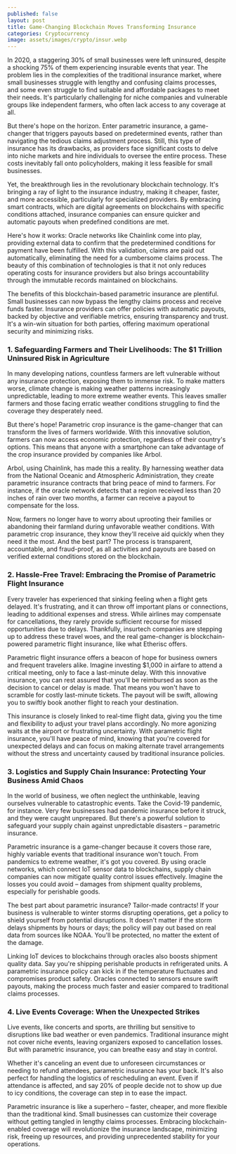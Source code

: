 ```yaml
---
published: false
layout: post
title: Game-Changing Blockchain Moves Transforming Insurance
categories: Cryptocurrency
image: assets/images/crypto/insur.webp
---
```

In 2020, a staggering 30% of small businesses were left uninsured, despite a shocking 75% of them experiencing insurable events that year. The problem lies in the complexities of the traditional insurance market, where small businesses struggle with lengthy and confusing claims processes, and some even struggle to find suitable and affordable packages to meet their needs. It's particularly challenging for niche companies and vulnerable groups like independent farmers, who often lack access to any coverage at all.

But there's hope on the horizon. Enter parametric insurance, a game-changer that triggers payouts based on predetermined events, rather than navigating the tedious claims adjustment process. Still, this type of insurance has its drawbacks, as providers face significant costs to delve into niche markets and hire individuals to oversee the entire process. These costs inevitably fall onto policyholders, making it less feasible for small businesses.

Yet, the breakthrough lies in the revolutionary blockchain technology. It's bringing a ray of light to the insurance industry, making it cheaper, faster, and more accessible, particularly for specialized providers. By embracing smart contracts, which are digital agreements on blockchains with specific conditions attached, insurance companies can ensure quicker and automatic payouts when predefined conditions are met.

Here's how it works: Oracle networks like Chainlink come into play, providing external data to confirm that the predetermined conditions for payment have been fulfilled. With this validation, claims are paid out automatically, eliminating the need for a cumbersome claims process. The beauty of this combination of technologies is that it not only reduces operating costs for insurance providers but also brings accountability through the immutable records maintained on blockchains.

The benefits of this blockchain-based parametric insurance are plentiful. Small businesses can now bypass the lengthy claims process and receive funds faster. Insurance providers can offer policies with automatic payouts, backed by objective and verifiable metrics, ensuring transparency and trust. It's a win-win situation for both parties, offering maximum operational security and minimizing risks.

### 1. Safeguarding Farmers and Their Livelihoods: The $1 Trillion Uninsured Risk in Agriculture

In many developing nations, countless farmers are left vulnerable without any insurance protection, exposing them to immense risk. To make matters worse, climate change is making weather patterns increasingly unpredictable, leading to more extreme weather events. This leaves smaller farmers and those facing erratic weather conditions struggling to find the coverage they desperately need.

But there's hope! Parametric crop insurance is the game-changer that can transform the lives of farmers worldwide. With this innovative solution, farmers can now access economic protection, regardless of their country's options. This means that anyone with a smartphone can take advantage of the crop insurance provided by companies like Arbol.

Arbol, using Chainlink, has made this a reality. By harnessing weather data from the National Oceanic and Atmospheric Administration, they create parametric insurance contracts that bring peace of mind to farmers. For instance, if the oracle network detects that a region received less than 20 inches of rain over two months, a farmer can receive a payout to compensate for the loss.

Now, farmers no longer have to worry about uprooting their families or abandoning their farmland during unfavorable weather conditions. With parametric crop insurance, they know they'll receive aid quickly when they need it the most. And the best part? The process is transparent, accountable, and fraud-proof, as all activities and payouts are based on verified external conditions stored on the blockchain.

### 2. Hassle-Free Travel: Embracing the Promise of Parametric Flight Insurance

Every traveler has experienced that sinking feeling when a flight gets delayed. It's frustrating, and it can throw off important plans or connections, leading to additional expenses and stress. While airlines may compensate for cancellations, they rarely provide sufficient recourse for missed opportunities due to delays. Thankfully, insurtech companies are stepping up to address these travel woes, and the real game-changer is blockchain-powered parametric flight insurance, like what Etherisc offers.

Parametric flight insurance offers a beacon of hope for business owners and frequent travelers alike. Imagine investing $1,000 in airfare to attend a critical meeting, only to face a last-minute delay. With this innovative insurance, you can rest assured that you'll be reimbursed as soon as the decision to cancel or delay is made. That means you won't have to scramble for costly last-minute tickets. The payout will be swift, allowing you to swiftly book another flight to reach your destination.

This insurance is closely linked to real-time flight data, giving you the time and flexibility to adjust your travel plans accordingly. No more agonizing waits at the airport or frustrating uncertainty. With parametric flight insurance, you'll have peace of mind, knowing that you're covered for unexpected delays and can focus on making alternate travel arrangements without the stress and uncertainty caused by traditional insurance policies.

### 3. Logistics and Supply Chain Insurance: Protecting Your Business Amid Chaos

In the world of business, we often neglect the unthinkable, leaving ourselves vulnerable to catastrophic events. Take the Covid-19 pandemic, for instance. Very few businesses had pandemic insurance before it struck, and they were caught unprepared. But there's a powerful solution to safeguard your supply chain against unpredictable disasters – parametric insurance.

Parametric insurance is a game-changer because it covers those rare, highly variable events that traditional insurance won't touch. From pandemics to extreme weather, it's got you covered. By using oracle networks, which connect IoT sensor data to blockchains, supply chain companies can now mitigate quality control issues effectively. Imagine the losses you could avoid – damages from shipment quality problems, especially for perishable goods.

The best part about parametric insurance? Tailor-made contracts! If your business is vulnerable to winter storms disrupting operations, get a policy to shield yourself from potential disruptions. It doesn't matter if the storm delays shipments by hours or days; the policy will pay out based on real data from sources like NOAA. You'll be protected, no matter the extent of the damage.

Linking IoT devices to blockchains through oracles also boosts shipment quality data. Say you're shipping perishable products in refrigerated units. A parametric insurance policy can kick in if the temperature fluctuates and compromises product safety. Oracles connected to sensors ensure swift payouts, making the process much faster and easier compared to traditional claims processes.

### 4. Live Events Coverage: When the Unexpected Strikes

Live events, like concerts and sports, are thrilling but sensitive to disruptions like bad weather or even pandemics. Traditional insurance might not cover niche events, leaving organizers exposed to cancellation losses. But with parametric insurance, you can breathe easy and stay in control.

Whether it's canceling an event due to unforeseen circumstances or needing to refund attendees, parametric insurance has your back. It's also perfect for handling the logistics of rescheduling an event. Even if attendance is affected, and say 20% of people decide not to show up due to icy conditions, the coverage can step in to ease the impact.

Parametric insurance is like a superhero – faster, cheaper, and more flexible than the traditional kind. Small businesses can customize their coverage without getting tangled in lengthy claims processes. Embracing blockchain-enabled coverage will revolutionize the insurance landscape, minimizing risk, freeing up resources, and providing unprecedented stability for your operations.
